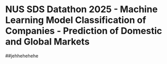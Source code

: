 # NUS SDS Datathon 2025 - Machine Learning Model Classification of Companies - Prediction of Domestic and Global Markets 
##jehhehehehe
